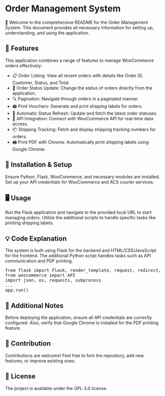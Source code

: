 <div class="container mt-5">

# Order Management System

👋 Welcome to the comprehensive README for the Order Management System. This document provides all necessary information for setting up, understanding, and using the application.

## 🌟 Features

This application combines a range of features to manage WooCommerce orders effectively:

*   📋 Order Listing: View all recent orders with details like Order ID, Customer, Status, and Total.
*   🔄 Order Status Update: Change the status of orders directly from the application.
*   🔍 Pagination: Navigate through orders in a paginated manner.
*   🖨️ Print Vouchers: Generate and print shipping labels for orders.
*   🔄 Automatic Status Refresh: Update and fetch the latest order statuses.
*   🔐 API Integration: Connect with WooCommerce API for real-time data access.
*   📦 Shipping Tracking: Fetch and display shipping tracking numbers for orders.
*   🖨 Print PDF with Chrome: Automatically print shipping labels using Google Chrome.

## 🚀 Installation & Setup

Ensure Python, Flask, WooCommerce, and necessary modules are installed. Set up your API credentials for WooCommerce and ACS courier services.

## 🖥️ Usage

Run the Flask application and navigate to the provided local URL to start managing orders. Utilize the additional scripts to handle specific tasks like printing shipping labels.

## 💡 Code Explanation

The system is built using Flask for the backend and HTML/CSS/JavaScript for the frontend. The additional Python script handles tasks such as API communication and PDF printing.

<div class="code">

<pre>from flask import Flask, render_template, request, redirect, url_for
from woocommerce import API
import json, os, requests, subprocess
...
app.run()</pre>

</div>

## 📄 Additional Notes

Before deploying the application, ensure all API credentials are correctly configured. Also, verify that Google Chrome is installed for the PDF printing feature.

## 🤝 Contribution

Contributions are welcome! Feel free to fork the repository, add new features, or improve existing ones.

## 📝 License

The project is available under the GPL-3.0 license.

</div>

